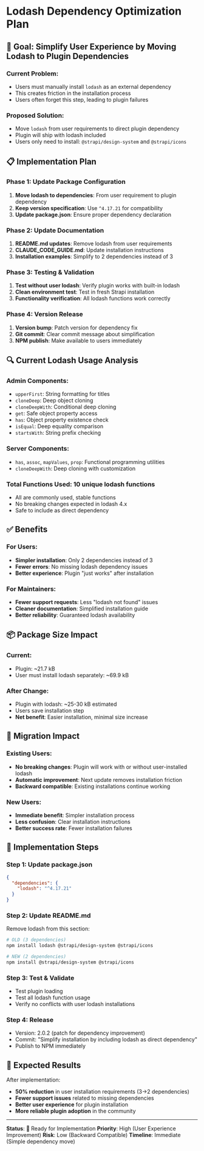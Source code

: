 # Lodash Dependency Optimization Plan

## 🎯 Goal: Simplify User Experience by Moving Lodash to Plugin Dependencies

### Current Problem:
- Users must manually install `lodash` as an external dependency
- This creates friction in the installation process
- Users often forget this step, leading to plugin failures

### Proposed Solution:
- Move `lodash` from user requirements to direct plugin dependency
- Plugin will ship with lodash included
- Users only need to install: `@strapi/design-system` and `@strapi/icons`

## 📋 Implementation Plan

### Phase 1: Update Package Configuration
1. **Move lodash to dependencies**: From user requirement to plugin dependency
2. **Keep version specification**: Use `^4.17.21` for compatibility
3. **Update package.json**: Ensure proper dependency declaration

### Phase 2: Update Documentation
1. **README.md updates**: Remove lodash from user requirements
2. **CLAUDE_CODE_GUIDE.md**: Update installation instructions
3. **Installation examples**: Simplify to 2 dependencies instead of 3

### Phase 3: Testing & Validation
1. **Test without user lodash**: Verify plugin works with built-in lodash
2. **Clean environment test**: Test in fresh Strapi installation
3. **Functionality verification**: All lodash functions work correctly

### Phase 4: Version Release
1. **Version bump**: Patch version for dependency fix
2. **Git commit**: Clear commit message about simplification
3. **NPM publish**: Make available to users immediately

## 🔍 Current Lodash Usage Analysis

### Admin Components:
- `upperFirst`: String formatting for titles
- `cloneDeep`: Deep object cloning
- `cloneDeepWith`: Conditional deep cloning
- `get`: Safe object property access
- `has`: Object property existence check
- `isEqual`: Deep equality comparison
- `startsWith`: String prefix checking

### Server Components:
- `has`, `assoc`, `mapValues`, `prop`: Functional programming utilities
- `cloneDeepWith`: Deep cloning with customization

### Total Functions Used: 10 unique lodash functions
- All are commonly used, stable functions
- No breaking changes expected in lodash 4.x
- Safe to include as direct dependency

## ✅ Benefits

### For Users:
- **Simpler installation**: Only 2 dependencies instead of 3
- **Fewer errors**: No missing lodash dependency issues
- **Better experience**: Plugin "just works" after installation

### For Maintainers:
- **Fewer support requests**: Less "lodash not found" issues
- **Cleaner documentation**: Simplified installation guide
- **Better reliability**: Guaranteed lodash availability

## 📦 Package Size Impact

### Current:
- Plugin: ~21.7 kB
- User must install lodash separately: ~69.9 kB

### After Change:
- Plugin with lodash: ~25-30 kB estimated
- Users save installation step
- **Net benefit**: Easier installation, minimal size increase

## 🔄 Migration Impact

### Existing Users:
- **No breaking changes**: Plugin will work with or without user-installed lodash
- **Automatic improvement**: Next update removes installation friction
- **Backward compatible**: Existing installations continue working

### New Users:
- **Immediate benefit**: Simpler installation process
- **Less confusion**: Clear installation instructions
- **Better success rate**: Fewer installation failures

## 🚀 Implementation Steps

### Step 1: Update package.json
```json
{
  "dependencies": {
    "lodash": "^4.17.21"
  }
}
```

### Step 2: Update README.md
Remove lodash from this section:
```bash
# OLD (3 dependencies)
npm install lodash @strapi/design-system @strapi/icons

# NEW (2 dependencies)  
npm install @strapi/design-system @strapi/icons
```

### Step 3: Test & Validate
- Test plugin loading
- Test all lodash function usage
- Verify no conflicts with user lodash installations

### Step 4: Release
- Version: 2.0.2 (patch for dependency improvement)
- Commit: "Simplify installation by including lodash as direct dependency"
- Publish to NPM immediately

## 🎉 Expected Results

After implementation:
- **50% reduction** in user installation requirements (3→2 dependencies)
- **Fewer support issues** related to missing dependencies
- **Better user experience** for plugin installation
- **More reliable plugin adoption** in the community

---

**Status**: 🎯 Ready for Implementation
**Priority**: High (User Experience Improvement)
**Risk**: Low (Backward Compatible)
**Timeline**: Immediate (Simple dependency move)